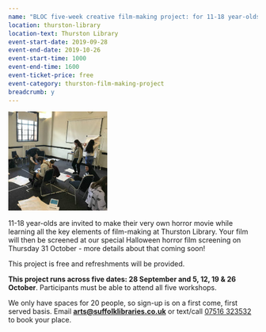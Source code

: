 ```yaml
---
name: "BLOC five-week creative film-making project: for 11-18 year-olds - five consecutive Saturdays"
location: thurston-library
location-text: Thurston Library
event-start-date: 2019-09-28
event-end-date: 2019-10-26
event-start-time: 1000
event-end-time: 1600
event-ticket-price: free
event-category: thurston-film-making-project
breadcrumb: y
---
```


<img src="/images/featured/featured-bloc-group-200.jpg" alt="Young people working together on a creative project at Ipswich County Library" class="custom-br-50 mw-40 {% include /c/img-float-right.html %}" />

11-18 year-olds are invited to make their very own horror movie while learning all the key elements of film-making at Thurston Library. Your film will then be screened at our special Halloween horror film screening on Thursday 31 October - more details about that coming soon!

This project is free and refreshments will be provided.

**This project runs across five dates: 28 September and 5, 12, 19 & 26 October**. Participants must be able to attend all five workshops.

We only have spaces for 20 people, so sign-up is on a first come, first served basis. Email **arts@suffolklibraries.co.uk** or text/call [07516 323532](tel:07516323532) to book your place.
